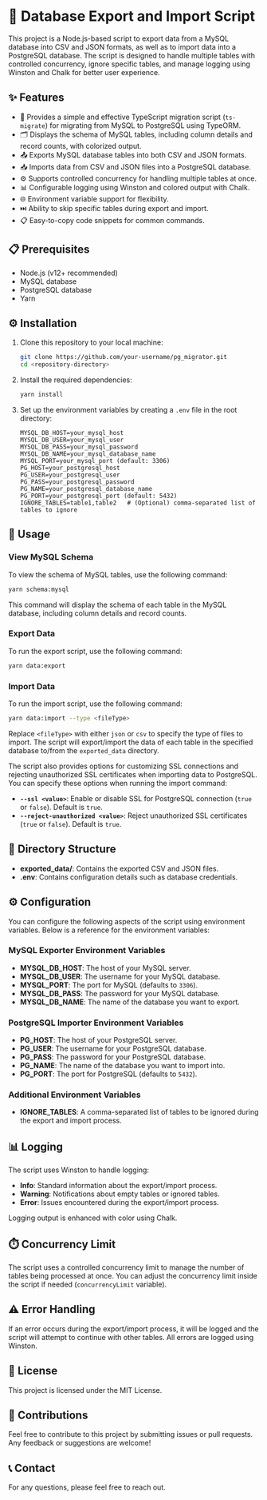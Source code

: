 # 🚀 Database Export and Import Script

This project is a Node.js-based script to export data from a MySQL database into CSV and JSON formats, as well as to import data into a PostgreSQL database. The script is designed to handle multiple tables with controlled concurrency, ignore specific tables, and manage logging using Winston and Chalk for better user experience.

## ✨ Features

- 🔄 Provides a simple and effective TypeScript migration script (`ts-migrate`) for migrating from MySQL to PostgreSQL using TypeORM.
- 🗂️ Displays the schema of MySQL tables, including column details and record counts, with colorized output.
- 📤 Exports MySQL database tables into both CSV and JSON formats.
- 📥 Imports data from CSV and JSON files into a PostgreSQL database.
- ⚙️ Supports controlled concurrency for handling multiple tables at once.
- 📊 Configurable logging using Winston and colored output with Chalk.
- 🌐 Environment variable support for flexibility.
- ⏭️ Ability to skip specific tables during export and import.
- 📋 Easy-to-copy code snippets for common commands.

## 📋 Prerequisites

- Node.js (v12+ recommended)
- MySQL database
- PostgreSQL database
- Yarn

## ⚙️ Installation

1. Clone this repository to your local machine:

   ```sh
   git clone https://github.com/your-username/pg_migrator.git
   cd <repository-directory>
   ```

2. Install the required dependencies:

   ```sh
   yarn install
   ```

3. Set up the environment variables by creating a `.env` file in the root directory:

   ```env
   MYSQL_DB_HOST=your_mysql_host
   MYSQL_DB_USER=your_mysql_user
   MYSQL_DB_PASS=your_mysql_password
   MYSQL_DB_NAME=your_mysql_database_name
   MYSQL_PORT=your_mysql_port (default: 3306)
   PG_HOST=your_postgresql_host
   PG_USER=your_postgresql_user
   PG_PASS=your_postgresql_password
   PG_NAME=your_postgresql_database_name
   PG_PORT=your_postgresql_port (default: 5432)
   IGNORE_TABLES=table1,table2   # (Optional) comma-separated list of tables to ignore
   ```

## 🚀 Usage

### View MySQL Schema

To view the schema of MySQL tables, use the following command:

```sh
yarn schema:mysql
```

This command will display the schema of each table in the MySQL database, including column details and record counts.

### Export Data

To run the export script, use the following command:

```sh
yarn data:export
```

### Import Data

To run the import script, use the following command:

```sh
yarn data:import --type <fileType>
```

Replace `<fileType>` with either `json` or `csv` to specify the type of files to import. The script will export/import the data of each table in the specified database to/from the `exported_data` directory.

The script also provides options for customizing SSL connections and rejecting unauthorized SSL certificates when importing data to PostgreSQL. You can specify these options when running the import command:

- **`--ssl <value>`**: Enable or disable SSL for PostgreSQL connection (`true` or `false`). Default is `true`.
- **`--reject-unauthorized <value>`**: Reject unauthorized SSL certificates (`true` or `false`). Default is `true`.

## 📂 Directory Structure

- **exported_data/**: Contains the exported CSV and JSON files.
- **.env**: Contains configuration details such as database credentials.

## ⚙️ Configuration

You can configure the following aspects of the script using environment variables. Below is a reference for the environment variables:

### MySQL Exporter Environment Variables

- **MYSQL_DB_HOST**: The host of your MySQL server.
- **MYSQL_DB_USER**: The username for your MySQL database.
- **MYSQL_PORT**: The port for MySQL (defaults to `3306`).
- **MYSQL_DB_PASS**: The password for your MySQL database.
- **MYSQL_DB_NAME**: The name of the database you want to export.

### PostgreSQL Importer Environment Variables

- **PG_HOST**: The host of your PostgreSQL server.
- **PG_USER**: The username for your PostgreSQL database.
- **PG_PASS**: The password for your PostgreSQL database.
- **PG_NAME**: The name of the database you want to import into.
- **PG_PORT**: The port for PostgreSQL (defaults to `5432`).

### Additional Environment Variables

- **IGNORE_TABLES**: A comma-separated list of tables to be ignored during the export and import process.

## 📊 Logging

The script uses Winston to handle logging:

- **Info**: Standard information about the export/import process.
- **Warning**: Notifications about empty tables or ignored tables.
- **Error**: Issues encountered during the export/import process.

Logging output is enhanced with color using Chalk.

## ⏱️ Concurrency Limit

The script uses a controlled concurrency limit to manage the number of tables being processed at once. You can adjust the concurrency limit inside the script if needed (`concurrencyLimit` variable).

## ⚠️ Error Handling

If an error occurs during the export/import process, it will be logged and the script will attempt to continue with other tables. All errors are logged using Winston.

## 📜 License

This project is licensed under the MIT License.

## 🤝 Contributions

Feel free to contribute to this project by submitting issues or pull requests. Any feedback or suggestions are welcome!

## 📞 Contact

For any questions, please feel free to reach out.
